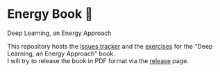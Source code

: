 # Energy Book 🔋
Deep Learning, an Energy Approach

This repository hosts the [issues tracker](https://github.com/Atcold/Energy-Book/issues) and the [exercises](exercises) for the "Deep Learning, an Energy Approach" book.\
I will try to release the book in PDF format via the [release](https://github.com/Atcold/Energy-Book/releases) page.
